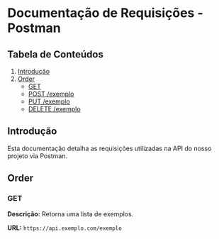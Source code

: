 # Documentação de Requisições - Postman

## Tabela de Conteúdos
1. [Introdução](#introdução)
2. [Order](#Order)
   - [GET](#get)
   - [POST /exemplo](#post-exemplo)
   - [PUT /exemplo](#put-exemplo)
   - [DELETE /exemplo](#delete-exemplo)

## Introdução
Esta documentação detalha as requisições utilizadas na API do nosso projeto via Postman.

## Order


### GET
**Descrição:** Retorna uma lista de exemplos.

**URL:** `https://api.exemplo.com/exemplo`